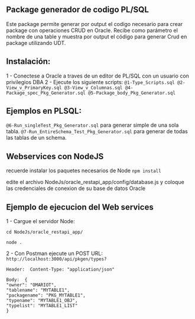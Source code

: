 ## Package generador de codigo PL/SQL

Este package permite generar por output el codigo necesario para crear package con operaciones CRUD en Oracle.
Recibe como parámetro el nombre de una table y muestra por output el código para generar Crud en package utilizando UDT.

## Instalación:

1 - Conectese a Oracle a traves de un editor de PL/SQL con un usuario con privilegios DBA
2 - Ejecute los siguiente scripts:
        ``` @1-Type_Scripts.sql
            @2-View_v_PrimaryKey.sql
            @3-View_v_Columnas.sql
            @4-Package_spec_Pkg_Generator.sql
            @5-Package_body_Pkg_Generator.sql
            ```

## Ejemplos en PLSQL:

```@6-Run_singleTest_Pkg_Generator.sql``` para generar simple de una sola tabla.
```@7-Run_EntireSchema_Test_Pkg_Generator.sql``` para generar de todas las tablas de un schema.


## Webservices con NodeJS

recuerde instalar los paquetes necesarios de Node ```npm install```

edite el archivo NodeJs/oracle_restapi_app/config/database.js y coloque las credenciales de conexion de su base de datos Oracle

## Ejemplo de ejecucion del Web services

1 - Cargue el servidor Node:
```
cd NodeJs/oracle_restapi_app/
```
```
node .
```

2 - Con Postman ejecute un POST
    URL:   ```http://localhost:3000/api/pkgen/types?```

    Header:  Content-Type: "application/json"

    Body:  {
    "owner": "OMARIOT",
    "tablename": "MYTABLE1",
    "packagename": "PKG_MYTABLE1",
    "typename": "MYTABLE1_OBJ",
    "typelist": "MYTABLE1_LIST"
    }
